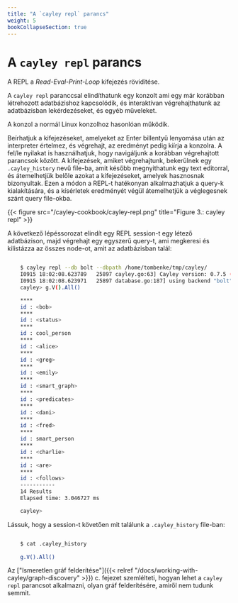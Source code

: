```yaml
---
title: "A `cayley repl` parancs"
weight: 5
bookCollapseSection: true
---
```


# A `cayley repl` parancs

A REPL a _Read-Eval-Print-Loop_ kifejezés rövidítése.

A `cayley repl` paranccsal elindíthatunk egy konzolt ami egy már korábban létrehozott adatbázishoz kapcsolódik, és interaktívan végrehajthatunk az adatbázisban lekérdezéseket, és egyéb műveleket.

A konzol a normál Linux konzolhoz hasonlóan működik.

Beírhatjuk a kifejezéseket, amelyeket az Enter billentyű lenyomása után az interpreter értelmez, és végrehajt, az eredményt pedig kiírja a konzolra.
A fel/le nyilakat is használhatjuk, hogy navigáljunk a korábban végrehajtott parancsok között.
A kifejezések, amiket végrehajtunk, bekerülnek egy `.cayley_history` nevű file-ba, amit később megnyithatunk egy text editorral, és átemelhetjük belőle azokat a kifejezéseket, amelyek hasznosnak bizonyultak.
Ezen a módon a REPL-t hatékonyan alkalmazhatjuk a query-k kialakítására, és a kísérletek eredményét végül átemelhetjük a véglegesnek szánt query file-okba.

{{< figure src="/cayley-cookbook/cayley-repl.png" title="Figure 3.: cayley repl" >}}

A következő lépéssorozat elindít egy REPL session-t egy létező adatbázison, majd végrehajt egy egyszerű query-t, ami megkeresi és kilistázza az összes node-ot, amit az adatbázisban talál:

```bash

    $ cayley repl --db bolt --dbpath /home/tombenke/tmp/cayley/ 
    I0915 18:02:08.623789   25897 cayley.go:63] Cayley version: 0.7.5 (cf576babb7db)
    I0915 18:02:08.623971   25897 database.go:187] using backend "bolt" (/home/tombenke/tmp/cayley/)
    cayley> g.V().All()

    ****
    id : <bob>
    ****
    id : <status>
    ****
    id : cool_person
    ****
    id : <alice>
    ****
    id : <greg>
    ****
    id : <emily>
    ****
    id : <smart_graph>
    ****
    id : <predicates>
    ****
    id : <dani>
    ****
    id : <fred>
    ****
    id : smart_person
    ****
    id : <charlie>
    ****
    id : <are>
    ****
    id : <follows>
    -----------
    14 Results
    Elapsed time: 3.046727 ms

    cayley>

```

Lássuk, hogy a session-t követően mit találunk a `.cayley_history` file-ban:
```bash

    $ cat .cayley_history 
    
    g.V().All()

```

Az ["Ismeretlen gráf felderítése"]({{< relref "/docs/working-with-cayley/graph-discovery" >}}) c. fejezet szemlélteti, hogyan lehet a `cayley repl` parancsot alkalmazni, olyan gráf felderítésére, amiről nem tudunk semmit.

